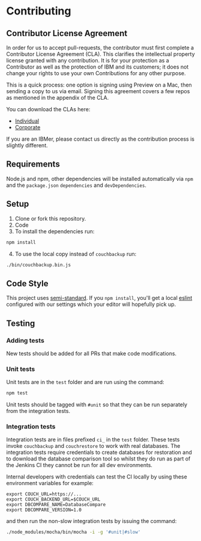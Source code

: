 # Contributing

## Contributor License Agreement

In order for us to accept pull-requests, the contributor must first complete
a Contributor License Agreement (CLA). This clarifies the intellectual
property license granted with any contribution. It is for your protection as a
Contributor as well as the protection of IBM and its customers; it does not
change your rights to use your own Contributions for any other purpose.

This is a quick process: one option is signing using Preview on a Mac,
then sending a copy to us via email. Signing this agreement covers a few repos
as mentioned in the appendix of the CLA.

You can download the CLAs here:

 - [Individual](http://cloudant.github.io/cloudant-sync-eap/cla/cla-individual.pdf)
 - [Corporate](http://cloudant.github.io/cloudant-sync-eap/cla/cla-corporate.pdf)

If you are an IBMer, please contact us directly as the contribution process is
slightly different.

## Requirements

Node.js and npm, other dependencies will be installed automatically via `npm`
and the `package.json` `dependencies` and `devDependencies`.

## Setup

1. Clone or fork this repository.
2. Code
3. To install the dependencies run:
```sh
npm install
```
4. To use the local copy instead of `couchbackup` run:
```sh
./bin/couchbackup.bin.js
```

## Code Style

This project uses [semi-standard](https://github.com/Flet/semistandard).
If you `npm install`, you'll get a local [eslint](http://eslint.org/)
configured with our settings which your editor will hopefully pick up.

## Testing

### Adding tests

New tests should be added for all PRs that make code modifications.

### Unit tests

Unit tests are in the `test` folder and are run using the command:

```sh
npm test
```

Unit tests should be tagged with `#unit` so that they can be run separately from
the integration tests.

### Integration tests

Integration tests are in files prefixed `ci_` in the `test` folder.
These tests invoke `couchbackup` and `couchrestore` to work with real databases.
The integration tests require credentials to create databases for restoration and
to download the database comparison tool so whilst they do run as part of the
Jenkins CI they cannot be run for all dev environments.

Internal developers with credentials can test the CI locally by using these
environment variables for example:
```
export COUCH_URL=https://...
export COUCH_BACKEND_URL=$COUCH_URL
export DBCOMPARE_NAME=DatabaseCompare
export DBCOMPARE_VERSION=1.0
```

and then run the non-slow integration tests by issuing the command:
```sh
./node_modules/mocha/bin/mocha -i -g '#unit|#slow'
```
